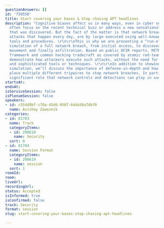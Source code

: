 ```yaml
---
questionAnswers: []
id: '750550'
title: Start covering your bases & Stop chasing APT headlines
description: "Cognitive biases affect us in many ways, even in cyber security: we
  often focus on the recent technical buzz or address a new sensational hacking campaign
  that was discovered. But the fact of the matter is that network breaches and ransom
  attacks that happen every day, are by large executed using well-known techniques,
  tools and procedures. \r\n\r\nThis is why we are presenting a “run-of-the-mill”
  simulation of a full network breach, from initial access, to discovery, lateral
  movement and finally exfiltration. Based on public DFIR reports, MITRE’s ATT&CK
  framework and common hacking tradecraft as covered by atomic red-team tests, we
  demonstrate how attackers execute such attacks, without the need for tailor-made
  and sophisticated tools or techniques. \r\n\r\nIn addition to showing the recorded
  simulation, we’ll discuss the importance of defense-in-depth and how you should
  place multiple different tripwires to stop network breaches. In particular,  the
  significant role that network controls and detections can play in such cases."
startsAt:
endsAt:
isServiceSession: false
isPlenumSession: false
speakers:
- id: c554d9bf-c70a-45d6-9587-64da50a7dbf0
  name: Avishay Zawoznik
categories:
- id: 81703
  name: Track
  categoryItems:
  - id: 290610
    name: Security
  sort: 0
- id: 81704
  name: Session Format
  categoryItems:
  - id: 290619
    name: session
  sort: 1
roomId:
room:
liveUrl:
recordingUrl:
status: Accepted
isInformed: true
isConfirmed: false
track: Security
format: session
slug: start-covering-your-bases-stop-chasing-apt-headlines

---
```

